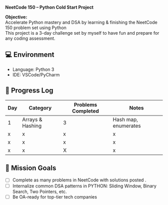 **NeetCode 150 – Python Cold Start Project**

**Objective:**  
Accelerate Python mastery and DSA by learning & finishing the NeetCode 150 problem set using Python  
This project is a 3-day challenge set by myself to have fun and prepare for any coding assessment.

## 💻 Environment

- Language: Python 3
- IDE: VSCode/PyCharm

## 🧱 Progress Log

| Day | Category            | Problems Completed | Notes |
|-----|---------------------|--------------------|-------|
| 1   | Arrays & Hashing    | 3                  | Hash map, enumerates |
| x   | x                   | x                  | x |
| x   | x                   | x                  | x |
| x   | x                   | X                  | x |

## 🚀 Mission Goals

- [ ] Complete as many problems in NeetCode with solutions posted .
- [ ] Internalize common DSA patterns in PYTHON: Sliding Window, Binary Search, Two Pointers, etc.
- [ ] Be OA-ready for top-tier tech companies
